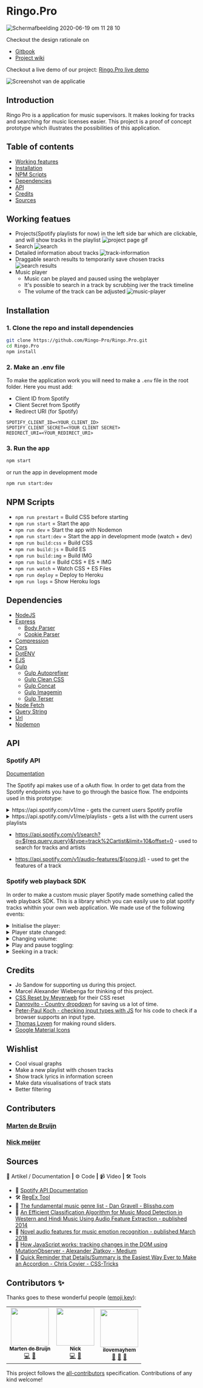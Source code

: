 # Ringo.Pro

<!-- ALL-CONTRIBUTORS-BADGE:START - Do not remove or modify this section -->

![Schermafbeelding 2020-06-19 om 11 28 10](https://user-images.githubusercontent.com/47485018/85118075-176df080-b220-11ea-9b34-19b38c8d6316.png)

Checkout the design rationale on
* [Gitbook](https://meijer-nick1.gitbook.io/meesterproef/)
* [Project wiki](https://github.com/Ringo-Pro/Ringo.Pro/wiki)

Checkout a live demo of our project:
[Ringo.Pro live demo](https://ringo-pro.herokuapp.com/)

<!-- ALL-CONTRIBUTORS-BADGE:END -->

![Screenshot van de applicatie](./readme_img/screenshot-ringo-dot-pro.png)

## Introduction

Ringo Pro is a application for music supervisors. It makes looking for tracks and searching for music licenses easier. This project is a proof of concept prototype which illustrates the possibilities of this application.

## Table of contents
- [Working features](#working-features)
- [Installation](#installation)
- [NPM Scripts](#npm-scripts)
- [Dependencies](#dependencies)
- [API](#api)
- [Credits](#credits)
- [Sources](#sources)

## Working featues

- Projects(Spotify playlists for now) in the left side bar which are clickable, and will show tracks in the playlist
  ![project page gif](https://user-images.githubusercontent.com/47485018/84900352-42cecf00-b0aa-11ea-8c17-139f706f7946.gif)
- Search
  ![search](https://user-images.githubusercontent.com/47485018/84902057-98a47680-b0ac-11ea-940e-cd2bc88fa7b4.gif)
- Detailed information about tracks
  ![track-information](https://user-images.githubusercontent.com/47485018/84898458-92f86200-b0a7-11ea-977c-4536b71880f6.gif)
- Draggable search results to temporarily save chosen tracks
  ![search results](https://user-images.githubusercontent.com/47485018/84889668-81a85900-b099-11ea-9ff1-7758746e668f.gif)
- Music player
  - Music can be played and paused using the webplayer
  - It's possible to search in a track by scrubbing iver the track timeline
  - The volume of the track can be adjusted
    ![music-player](https://user-images.githubusercontent.com/47485018/84899988-b9b79800-b0a9-11ea-9d93-0320f86a5401.gif)

## Installation

### 1. Clone the repo and install dependencies

```zsh
git clone https://github.com/Ringo-Pro/Ringo.Pro.git
cd Ringo.Pro
npm install
```

### 2. Make an .env file

To make the application work you will need to make a `.env` file in the root folder. Here you must add:

- Client ID from Spotify
- Client Secret from Spotify
- Redirect URI (for Spotify)

```
SPOTIFY_CLIENT_ID=<YOUR_CLIENT_ID>
SPOTIFY_CLIENT_SECRET=<YOUR CLIENT SECRET>
REDIRECT_URI=<YOUR_REDIRECT_URI>
```

### 3. Run the app

```zsh
npm start
```

or run the app in development mode

```zsh
npm run start:dev
```

## NPM Scripts

- `npm run prestart` = Build CSS before starting
- `npm run start` = Start the app
- `npm run dev` = Start the app with Nodemon
- `npm run start:dev` = Start the app in development mode (watch + dev)
- `npm run build:css` = Build CSS
- `npm run build:js` = Build ES
- `npm run build:img` = Build IMG
- `npm run build` = Build CSS + ES + IMG
- `npm run watch` = Watch CSS + ES Files
- `npm run deploy` = Deploy to Heroku
- `npm run logs` = Show Heroku logs

## Dependencies

- [NodeJS](https://nodejs.org/en/)
- [Express](https://www.npmjs.com/package/express)
  - [Body Parser](https://www.npmjs.com/package/body-parser)
  - [Cookie Parser](https://www.npmjs.com/package/cookie-parser)
- [Compression](https://www.npmjs.com/package/compression)
- [Cors](https://www.npmjs.com/package/cors)
- [DotENV](https://www.npmjs.com/package/dotenv)
- [EJS](https://www.npmjs.com/package/ejs)
- [Gulp](https://www.npmjs.com/package/gulp)
  - [Gulp Autoprefixer](https://www.npmjs.com/package/gulp-autoprefixer)
  - [Gulp Clean CSS](https://www.npmjs.com/package/gulp-clean-css)
  - [Gulp Concat](https://www.npmjs.com/package/gulp-concat)
  - [Gulp Imagemin](npmjs.com/package/gulp-imagemin)
  - [Gulp Terser](https://www.npmjs.com/package/gulp-terser)
- [Node Fetch](https://www.npmjs.com/package/node-fetch)
- [Query String](https://www.npmjs.com/package/query-string)
- [Url](https://www.npmjs.com/package/url)
- [Nodemon](npmjs.com/package/nodemon)

## API

### Spotify API

[Documentation](https://developer.spotify.com/documentation/web-api/)

The Spotify api makes use of a oAuth flow. In order to get data from the Spotify endpoints you have to go through the basice flow.
The endpoints used in this prototype:

<details><summary>https://api.spotify.com/v1/me - gets the current users Spotify profile</summary>

```js
//request:
await getDataFromSpotfy(`https://api.spotify.com/v1/me`, options)
//returned data:
{
   "country":"SE",
   "display_name":"JM Wizzler",
   "email":"email@example.com",
   "external_urls":{
      "spotify":"https://open.spotify.com/user/wizzler"
   },
   "followers":{
      "href":null,
      "total":3829
   },
   "href":"https://api.spotify.com/v1/users/wizzler",
   "id":"wizzler",
   "images":[
      {
         "height":null,
         "url":"https://fbcdn-profile-a.akamaihd.net/hprofile-ak-frc3/t1.0-1/1970403_10152215092574354_1798272330_n.jpg",
         "width":null
      }
   ],
   "product":"premium",
   "type":"user",
   "uri":"spotify:user:wizzler"
}
```

</details>

<details><summary>https://api.spotify.com/v1/me/playlists - gets a list with the current users playlists</summary>

```js
//request:
await getDataFromSpotfy(`https://api.spotify.com/v1/me/playlists`, options)
//returned data:
{
   "href":"https://api.spotify.com/v1/users/wizzler/playlists",
   "items":[
      {
         "collaborative":false,
         "external_urls":{
            "spotify":"http://open.spotify.com/user/wizzler/playlists/53Y8wT46QIMz5H4WQ8O22c"
         },
         "href":"https://api.spotify.com/v1/users/wizzler/playlists/53Y8wT46QIMz5H4WQ8O22c",
         "id":"53Y8wT46QIMz5H4WQ8O22c",
         "images":[

         ],
         "name":"Wizzlers Big Playlist",
         "owner":{
            "external_urls":{
               "spotify":"http://open.spotify.com/user/wizzler"
            },
            "href":"https://api.spotify.com/v1/users/wizzler",
            "id":"wizzler",
            "type":"user",
            "uri":"spotify:user:wizzler"
         },
         "public":true,
         "snapshot_id":"bNLWdmhh+HDsbHzhckXeDC0uyKyg4FjPI/KEsKjAE526usnz2LxwgyBoMShVL+z+",
         "tracks":{
            "href":"https://api.spotify.com/v1/users/wizzler/playlists/53Y8wT46QIMz5H4WQ8O22c/tracks",
            "total":30
         },
         "type":"playlist",
         "uri":"spotify:user:wizzler:playlist:53Y8wT46QIMz5H4WQ8O22c"
      },
      {
         "collaborative":false,
         "external_urls":{
            "spotify":"http://open.spotify.com/user/wizzlersmate/playlists/1AVZz0mBuGbCEoNRQdYQju"
         },
         "href":"https://api.spotify.com/v1/users/wizzlersmate/playlists/1AVZz0mBuGbCEoNRQdYQju",
         "id":"1AVZz0mBuGbCEoNRQdYQju",
         "images":[

         ],
         "name":"Another Playlist",
         "owner":{
            "external_urls":{
               "spotify":"http://open.spotify.com/user/wizzlersmate"
            },
            "href":"https://api.spotify.com/v1/users/wizzlersmate",
            "id":"wizzlersmate",
            "type":"user",
            "uri":"spotify:user:wizzlersmate"
         },
         "public":true,
         "snapshot_id":"Y0qg/IT5T02DKpw4uQKc/9RUrqQJ07hbTKyEeDRPOo9LU0g0icBrIXwVkHfQZ/aD",
         "tracks":{
            "href":"https://api.spotify.com/v1/users/wizzlersmate/playlists/1AVZz0mBuGbCEoNRQdYQju/tracks",
            "total":58
         },
         "type":"playlist",
         "uri":"spotify:user:wizzlersmate:playlist:1AVZz0mBuGbCEoNRQdYQju"
      }
   ],
   "limit":9,
   "next":null,
   "offset":0,
   "previous":null,
   "total":9
}
```

</details>

- https://api.spotify.com/v1/search?q=${req.query.query}&type=track%2Cartist&limit=10&offset=0 - used to search for tracks and artists

- https://api.spotify.com/v1/audio-features/${song.id} - used to get the features of a track

### Spotify web playback SDK

In order to make a custom music player Spotify made something called the web playback SDK. This is a library which you can easily use to plat spotify tracks whithin your own web application. We made use of the following events:

<details><summary>Initialise the player:</summary>

```js
window.onSpotifyWebPlaybackSDKReady = () => {
  // here is wehere all events related to the SDK live
};
```

- getCurrentState:

```js
player.getCurrentState().then((state) => {
  if (!state) {
    // nowPlaying.children[0].textContent = 'Click on a song!'
    // console.error('User is not playing music through the Web Playback SDK')
    console.log('User is not playing music through the Web Playback SDK');
    fetch('https://api.spotify.com/v1/me/player', {
      method: 'GET',
      headers: {
        'Content-Type': 'application/json',
        Authorization: `Bearer ${token}`,
      },
    })
      .then((res) => res.json())
      .then((body) => {
        console.log(body);
        nowPlaying.children[0].textContent = body.item.name;
        nowPlaying.children[1].textContent = body.item.artists[0].name;

        albumArt.src = body.item.album.images[2].url;
      });

    return;
  }

  let {
    current_track,
    next_tracks: [next_track],
  } = state.track_window;

  console.log('Currently Playing', current_track);
  console.log('Playing Next', next_track);
});
```

</details>

<details><summary>Player state changed:</summary>

```js
let currState = {};
player.addListener('player_state_changed', (state) => {
  currState.paused = state.paused;
  currState.position = state.position;
  currState.duration = state.duration;
  currState.updateTime = performance.now();
  currState.current_track = state.track_window.current_track;
});
```

</details>

<details><summary>Changing volume:</summary>

```js
volume.addEventListener('mouseup', function () {
  player.setVolume(this.value).then(() => {
    console.log('volume updated to: ', this.value);
  });
});
```

</details>

<details><summary>Play and pause toggling:</summary>

```js
pauseButton.addEventListener('click', (event) => {
  player.togglePlay().then(() => {});
});
```

</details>

<details><summary>Seeking in a track:</summary>

```js
trackProgression.addEventListener('mouseup', function () {
  // console.log('yeet: ', this.value)
  player.seek(this.value).then(() => {
    console.log('Changed position!');
  });
});
```

</details>

## Credits

- Jo Sandow for supporting us during this project.
- Marcel Alexander Wiebenga for thinking of this project.
- [CSS Reset by Meyerweb](http://meyerweb.com/eric/tools/css/reset/) for their CSS reset
- [Danrovito - Country dropdown](https://gist.github.com/danrovito/977bcb97c9c2dfd3398a) for saving us a lot of time.
- [Peter-Paul Koch - checking input types with JS](https://quirksmode.org/html5/inputs/tests/inputs_js.html) for his code to check if a browser supports an input type.
- [Thomas Loven](https://github.com/thomasloven/round-slider) for making round sliders.
- [Google Material Icons](https://material.io/resources/icons/?style=baseline)

## Wishlist

- Cool visual graphs
- Make a new playlist with chosen tracks
- Show track lyrics in information screen
- Make data visualisations of track stats
- Better filtering

## Contributers

### [Marten de Bruijn]()

### [Nick meijer]()

## Sources

📖 Artikel / Documentation **|** ⚙️ Code **|** 📹 Video **|** 🛠 Tools

- 📖 [Spotify API Documentation](https://developer.spotify.com/documentation/web-api/)
- 🛠 [RegEx Tool](https://regexr.com/)
- 📖 [The fundamental music genre list - Dan Gravell - Blisshq.com](https://www.blisshq.com/music-library-management-blog/2011/01/25/fundamental-music-genre-list/)
- 📖 [An Efficient Classification Algorithm for Music Mood Detection in Western and Hindi Music Using Audio Feature Extraction - published 2014](https://www.semanticscholar.org/paper/An-Efficient-Classification-Algorithm-for-Music-in-Bhat-Amith/864fe699dfd0e7696d532d03c6b99b5a5583c8c9)
- 📖 [Novel audio features for music emotion recognition - published March 2018](https://www.researchgate.net/publication/324093990_Novel_audio_features_for_music_emotion_recognition)
- 📖 [How JavaScript works: tracking changes in the DOM using MutationObserver - Alexander Zlatkov - Medium](https://blog.sessionstack.com/how-javascript-works-tracking-changes-in-the-dom-using-mutationobserver-86adc7446401)
- 📖 [Quick Reminder that Details/Summary is the Easiest Way Ever to Make an Accordion - Chris Coyier - CSS-Tricks](https://css-tricks.com/quick-reminder-that-details-summary-is-the-easiest-way-ever-to-make-an-accordion/)

## Contributors ✨

Thanks goes to these wonderful people ([emoji key](https://allcontributors.org/docs/en/emoji-key)):

<!-- ALL-CONTRIBUTORS-LIST:START - Do not remove or modify this section -->
<!-- prettier-ignore-start -->
<!-- markdownlint-disable -->
<table>
  <tr>
    <td align="center"><a href="http://www.martendebruijn.nl"><img src="https://avatars1.githubusercontent.com/u/49749829?v=4" width="100px;" alt=""/><br /><sub><b>Marten de Bruijn</b></sub></a><br /><a href="https://github.com/Ringo-Pro/Ringo.Pro/commits?author=martendebruijn" title="Code">💻</a> <a href="#design-martendebruijn" title="Design">🎨</a></td>
    <td align="center"><a href="https://github.com/CountNick"><img src="https://avatars2.githubusercontent.com/u/47485018?v=4" width="100px;" alt=""/><br /><sub><b>Nick</b></sub></a><br /><a href="https://github.com/Ringo-Pro/Ringo.Pro/commits?author=CountNick" title="Code">💻</a> <a href="#design-CountNick" title="Design">🎨</a></td>
    <td align="center"><a href="https://github.com/ilovemayhem"><img src="https://avatars0.githubusercontent.com/u/65910608?v=4" width="100px;" alt=""/><br /><sub><b>ilovemayhem</b></sub></a><br /><a href="https://github.com/Ringo-Pro/Ringo.Pro/pulls?q=is%3Apr+reviewed-by%3Ailovemayhem" title="Reviewed Pull Requests">👀</a> <a href="#question-ilovemayhem" title="Answering Questions">💬</a> <a href="#projectManagement-ilovemayhem" title="Project Management">📆</a></td>
  </tr>
</table>

<!-- markdownlint-enable -->
<!-- prettier-ignore-end -->

<!-- ALL-CONTRIBUTORS-LIST:END -->

This project follows the [all-contributors](https://github.com/all-contributors/all-contributors) specification. Contributions of any kind welcome!
